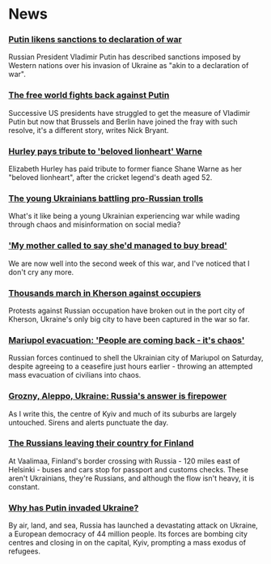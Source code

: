 # News
### [Putin likens sanctions to declaration of war](https://www.bbc.com/news/world-europe-60633482)
Russian President Vladimir Putin has described sanctions imposed by Western nations over his invasion of Ukraine as "akin to a declaration of war".
### [The free world fights back against Putin](https://www.bbc.com/news/world-us-canada-60597186)
Successive US presidents have struggled to get the measure of Vladimir Putin but now that Brussels and Berlin have joined the fray with such resolve, it's a different story, writes Nick Bryant.
### [Hurley pays tribute to 'beloved lionheart' Warne](https://www.bbc.com/news/uk-60634012)
Elizabeth Hurley has paid tribute to former fiance Shane Warne as her "beloved lionheart", after the cricket legend's death aged 52.
### [The young Ukrainians battling pro-Russian trolls](https://www.bbc.com/news/blogs-trending-60596133)
What's it like being a young Ukrainian experiencing war while wading through chaos and misinformation on social media? 
### ['My mother called to say she'd managed to buy bread'](https://www.bbc.com/news/world-europe-60633888)
We are now well into the second week of this war, and I've noticed that I don't cry any more.
### [Thousands march in Kherson against occupiers](https://www.bbc.com/news/world-europe-60632587)
Protests against Russian occupation have broken out in the port city of Kherson, Ukraine's only big city to have been captured in the war so far.
### [Mariupol evacuation: 'People are coming back - it's chaos'](https://www.bbc.com/news/world-europe-60629851)
Russian forces continued to shell the Ukrainian city of Mariupol on Saturday, despite agreeing to a ceasefire just hours earlier - throwing an attempted mass evacuation of civilians into chaos.
### [Grozny, Aleppo, Ukraine: Russia's answer is firepower](https://www.bbc.com/news/world-europe-60631433)
As I write this, the centre of Kyiv and much of its suburbs are largely untouched. Sirens and alerts punctuate the day. 
### [The Russians leaving their country for Finland](https://www.bbc.com/news/world-60624500)
At Vaalimaa, Finland's border crossing with Russia - 120 miles east of Helsinki - buses and cars stop for passport and customs checks. These aren't Ukrainians, they're Russians, and although the flow isn't heavy, it is constant.
### [Why has Putin invaded Ukraine?](https://www.bbc.com/news/world-europe-56720589)
By air, land, and sea, Russia has launched a devastating attack on Ukraine, a European democracy of 44 million people. Its forces are bombing city centres and closing in on the capital, Kyiv, prompting a mass exodus of refugees.
